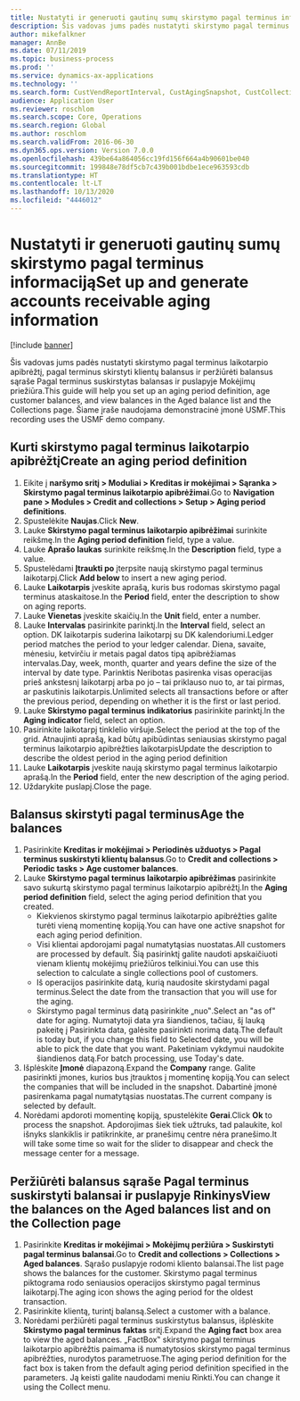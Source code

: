 ```yaml
---
title: Nustatyti ir generuoti gautinų sumų skirstymo pagal terminus informaciją
description: Šis vadovas jums padės nustatyti skirstymo pagal terminus laikotarpio apibrėžtį, pagal terminus skirstyti klientų balansus ir peržiūrėti balansus sąraše Pagal terminus suskirstytas balansas ir puslapyje Mokėjimų priežiūra.
author: mikefalkner
manager: AnnBe
ms.date: 07/11/2019
ms.topic: business-process
ms.prod: ''
ms.service: dynamics-ax-applications
ms.technology: ''
ms.search.form: CustVendReportInterval, CustAgingSnapshot, CustCollectionsPoolsListPage, CustCollections
audience: Application User
ms.reviewer: roschlom
ms.search.scope: Core, Operations
ms.search.region: Global
ms.author: roschlom
ms.search.validFrom: 2016-06-30
ms.dyn365.ops.version: Version 7.0.0
ms.openlocfilehash: 439be64a864056cc19fd156f664a4b90601be040
ms.sourcegitcommit: 199848e78df5cb7c439b001bdbe1ece963593cdb
ms.translationtype: HT
ms.contentlocale: lt-LT
ms.lasthandoff: 10/13/2020
ms.locfileid: "4446012"
---
```

# <a name="set-up-and-generate-accounts-receivable-aging-information"></a><span data-ttu-id="e4d5d-103">Nustatyti ir generuoti gautinų sumų skirstymo pagal terminus informaciją</span><span class="sxs-lookup"><span data-stu-id="e4d5d-103">Set up and generate accounts receivable aging information</span></span>

[!include [banner](../../includes/banner.md)]

<span data-ttu-id="e4d5d-104">Šis vadovas jums padės nustatyti skirstymo pagal terminus laikotarpio apibrėžtį, pagal terminus skirstyti klientų balansus ir peržiūrėti balansus sąraše Pagal terminus suskirstytas balansas ir puslapyje Mokėjimų priežiūra.</span><span class="sxs-lookup"><span data-stu-id="e4d5d-104">This guide will help you set up an aging period definition, age customer balances, and view balances in the Aged balance list and the Collections page.</span></span> <span data-ttu-id="e4d5d-105">Šiame įraše naudojama demonstracinė įmonė USMF.</span><span class="sxs-lookup"><span data-stu-id="e4d5d-105">This recording uses the USMF demo company.</span></span>


## <a name="create-an-aging-period-definition"></a><span data-ttu-id="e4d5d-106">Kurti skirstymo pagal terminus laikotarpio apibrėžtį</span><span class="sxs-lookup"><span data-stu-id="e4d5d-106">Create an aging period definition</span></span>
1. <span data-ttu-id="e4d5d-107">Eikite į **naršymo sritį > Moduliai > Kreditas ir mokėjimai > Sąranka > Skirstymo pagal terminus laikotarpio apibrėžimai**.</span><span class="sxs-lookup"><span data-stu-id="e4d5d-107">Go to **Navigation pane > Modules > Credit and collections > Setup > Aging period definitions**.</span></span>
2. <span data-ttu-id="e4d5d-108">Spustelėkite **Naujas**.</span><span class="sxs-lookup"><span data-stu-id="e4d5d-108">Click **New**.</span></span>
3. <span data-ttu-id="e4d5d-109">Lauke **Skirstymo pagal terminus laikotarpio apibrėžimai** surinkite reikšmę.</span><span class="sxs-lookup"><span data-stu-id="e4d5d-109">In the **Aging period definition** field, type a value.</span></span>
4. <span data-ttu-id="e4d5d-110">Lauke **Aprašo laukas** surinkite reikšmę.</span><span class="sxs-lookup"><span data-stu-id="e4d5d-110">In the **Description** field, type a value.</span></span>
5. <span data-ttu-id="e4d5d-111">Spustelėdami **Įtraukti po** įterpsite naują skirstymo pagal terminus laikotarpį.</span><span class="sxs-lookup"><span data-stu-id="e4d5d-111">Click **Add below** to insert a new aging period.</span></span>
6. <span data-ttu-id="e4d5d-112">Lauke **Laikotarpis** įveskite aprašą, kuris bus rodomas skirstymo pagal terminus ataskaitose.</span><span class="sxs-lookup"><span data-stu-id="e4d5d-112">In the **Period** field, enter the description to show on aging reports.</span></span>
7. <span data-ttu-id="e4d5d-113">Lauke **Vienetas** įveskite skaičių.</span><span class="sxs-lookup"><span data-stu-id="e4d5d-113">In the **Unit** field, enter a number.</span></span>
8. <span data-ttu-id="e4d5d-114">Lauke **Intervalas** pasirinkite parinktį.</span><span class="sxs-lookup"><span data-stu-id="e4d5d-114">In the **Interval** field, select an option.</span></span> <span data-ttu-id="e4d5d-115">DK laikotarpis suderina laikotarpį su DK kalendoriumi.</span><span class="sxs-lookup"><span data-stu-id="e4d5d-115">Ledger period matches the period to your ledger calendar.</span></span> <span data-ttu-id="e4d5d-116">Diena, savaite, mėnesiu, ketvirčiu ir metais pagal datos tipą apibrėžiamas intervalas.</span><span class="sxs-lookup"><span data-stu-id="e4d5d-116">Day, week, month, quarter and years define the size of the interval by date type.</span></span> <span data-ttu-id="e4d5d-117">Parinktis Neribotas pasirenka visas operacijas prieš ankstesnį laikotarpį arba po jo – tai priklauso nuo to, ar tai pirmas, ar paskutinis laikotarpis.</span><span class="sxs-lookup"><span data-stu-id="e4d5d-117">Unlimited selects all transactions before or after the previous period, depending on whether it is the first or last period.</span></span>  
9. <span data-ttu-id="e4d5d-118">Lauke **Skirstymo pagal terminus indikatorius** pasirinkite parinktį.</span><span class="sxs-lookup"><span data-stu-id="e4d5d-118">In the **Aging indicator** field, select an option.</span></span>
10. <span data-ttu-id="e4d5d-119">Pasirinkite laikotarpį tinklelio viršuje.</span><span class="sxs-lookup"><span data-stu-id="e4d5d-119">Select the period at the top of the grid.</span></span> <span data-ttu-id="e4d5d-120">Atnaujinti aprašą, kad būtų apibūdintas seniausias skirstymo pagal terminus laikotarpio apibrėžties laikotarpis</span><span class="sxs-lookup"><span data-stu-id="e4d5d-120">Update the description to describe the oldest period in the aging period definition</span></span>
11. <span data-ttu-id="e4d5d-121">Lauke **Laikotarpis** įveskite naują skirstymo pagal terminus laikotarpio aprašą.</span><span class="sxs-lookup"><span data-stu-id="e4d5d-121">In the **Period** field, enter the new description of the aging period.</span></span>
12. <span data-ttu-id="e4d5d-122">Uždarykite puslapį.</span><span class="sxs-lookup"><span data-stu-id="e4d5d-122">Close the page.</span></span>

## <a name="age-the-balances"></a><span data-ttu-id="e4d5d-123">Balansus skirstyti pagal terminus</span><span class="sxs-lookup"><span data-stu-id="e4d5d-123">Age the balances</span></span>
1. <span data-ttu-id="e4d5d-124">Pasirinkite **Kreditas ir mokėjimai > Periodinės užduotys > Pagal terminus suskirstyti klientų balansus**.</span><span class="sxs-lookup"><span data-stu-id="e4d5d-124">Go to **Credit and collections > Periodic tasks > Age customer balances**.</span></span>
2. <span data-ttu-id="e4d5d-125">Lauke **Skirstymo pagal terminus laikotarpio apibrėžimas** pasirinkite savo sukurtą skirstymo pagal terminus laikotarpio apibrėžtį.</span><span class="sxs-lookup"><span data-stu-id="e4d5d-125">In the **Aging period definition** field, select the aging period definition that you created.</span></span>
    + <span data-ttu-id="e4d5d-126">Kiekvienos skirstymo pagal terminus laikotarpio apibrėžties galite turėti vieną momentinę kopiją.</span><span class="sxs-lookup"><span data-stu-id="e4d5d-126">You can have one active snapshot for each aging period definition.</span></span>  
    + <span data-ttu-id="e4d5d-127">Visi klientai apdorojami pagal numatytąsias nuostatas.</span><span class="sxs-lookup"><span data-stu-id="e4d5d-127">All customers are processed by default.</span></span> <span data-ttu-id="e4d5d-128">Šią pasirinktį galite naudoti apskaičiuoti vienam klientų mokėjimų priežiūros telkiniui.</span><span class="sxs-lookup"><span data-stu-id="e4d5d-128">You can use this selection to calculate a single collections pool of customers.</span></span>  
    + <span data-ttu-id="e4d5d-129">Iš operacijos pasirinkite datą, kurią naudosite skirstydami pagal terminus.</span><span class="sxs-lookup"><span data-stu-id="e4d5d-129">Select the date from the transaction that you will use for the aging.</span></span>  
    + <span data-ttu-id="e4d5d-130">Skirstymo pagal terminus datą pasirinkite „nuo‟.</span><span class="sxs-lookup"><span data-stu-id="e4d5d-130">Select an "as of" date for aging.</span></span> <span data-ttu-id="e4d5d-131">Numatytoji data yra šiandienos, tačiau, šį lauką pakeitę į Pasirinkta data, galėsite pasirinkti norimą datą.</span><span class="sxs-lookup"><span data-stu-id="e4d5d-131">The default is today but, if you change this field to Selected date, you will be able to pick the date that you want.</span></span> <span data-ttu-id="e4d5d-132">Paketiniam vykdymui naudokite šiandienos datą.</span><span class="sxs-lookup"><span data-stu-id="e4d5d-132">For batch processing, use Today's date.</span></span>  
3. <span data-ttu-id="e4d5d-133">Išplėskite **Įmonė** diapazoną.</span><span class="sxs-lookup"><span data-stu-id="e4d5d-133">Expand the **Company** range.</span></span> <span data-ttu-id="e4d5d-134">Galite pasirinkti įmones, kurios bus įtrauktos į momentinę kopiją.</span><span class="sxs-lookup"><span data-stu-id="e4d5d-134">You can select the companies that will be included in the snapshot.</span></span> <span data-ttu-id="e4d5d-135">Dabartinė įmonė pasirenkama pagal numatytąsias nuostatas.</span><span class="sxs-lookup"><span data-stu-id="e4d5d-135">The current company is selected by default.</span></span>
4. <span data-ttu-id="e4d5d-136">Norėdami apdoroti momentinę kopiją, spustelėkite **Gerai**.</span><span class="sxs-lookup"><span data-stu-id="e4d5d-136">Click **Ok** to process the snapshot.</span></span> <span data-ttu-id="e4d5d-137">Apdorojimas šiek tiek užtruks, tad palaukite, kol išnyks slankiklis ir patikrinkite, ar pranešimų centre nėra pranešimo.</span><span class="sxs-lookup"><span data-stu-id="e4d5d-137">It will take some time so wait for the slider to disappear and check the message center for a message.</span></span>

## <a name="view-the-balances-on-the-aged-balances-list-and-on-the-collection-page"></a><span data-ttu-id="e4d5d-138">Peržiūrėti balansus sąraše Pagal terminus suskirstyti balansai ir puslapyje Rinkinys</span><span class="sxs-lookup"><span data-stu-id="e4d5d-138">View the balances on the Aged balances list and on the Collection page</span></span>
1. <span data-ttu-id="e4d5d-139">Pasirinkite **Kreditas ir mokėjimai > Mokėjimų peržiūra > Suskirstyti pagal terminus balansai**.</span><span class="sxs-lookup"><span data-stu-id="e4d5d-139">Go to **Credit and collections > Collections > Aged balances**.</span></span> <span data-ttu-id="e4d5d-140">Sąrašo puslapyje rodomi kliento balansai.</span><span class="sxs-lookup"><span data-stu-id="e4d5d-140">The list page shows the balances for the customer.</span></span> <span data-ttu-id="e4d5d-141">Skirstymo pagal terminus piktograma rodo seniausios operacijos skirstymo pagal terminus laikotarpį.</span><span class="sxs-lookup"><span data-stu-id="e4d5d-141">The aging icon shows the aging period for the oldest transaction.</span></span>  
2. <span data-ttu-id="e4d5d-142">Pasirinkite klientą, turintį balansą.</span><span class="sxs-lookup"><span data-stu-id="e4d5d-142">Select a customer with a balance.</span></span>
3. <span data-ttu-id="e4d5d-143">Norėdami peržiūrėti pagal terminus suskirstytus balansus, išplėskite **Skirstymo pagal terminus faktas** sritį.</span><span class="sxs-lookup"><span data-stu-id="e4d5d-143">Expand the **Aging fact** box area to view the aged balances.</span></span> <span data-ttu-id="e4d5d-144">„FactBox‟ skirstymo pagal terminus laikotarpio apibrėžtis paimama iš numatytosios skirstymo pagal terminus apibrėžties, nurodytos parametruose.</span><span class="sxs-lookup"><span data-stu-id="e4d5d-144">The aging period definition for the fact box is taken from the default aging period definition specified in the parameters.</span></span> <span data-ttu-id="e4d5d-145">Ją keisti galite naudodami meniu Rinkti.</span><span class="sxs-lookup"><span data-stu-id="e4d5d-145">You can change it using the Collect menu.</span></span>  

